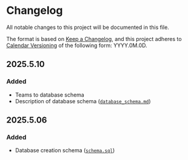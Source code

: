 # Changelog

All notable changes to this project will be documented in this file.

The format is based on [Keep a Changelog](https://keepachangelog.com/en/1.1.0/),
and this project adheres to [Calendar Versioning](https://calver.org/) of
the following form: YYYY.0M.0D.

## 2025.5.10

### Added

- Teams to database schema
- Description of database schema ([`database_schema.md`](backend/database_schema.md))

## 2025.5.06

### Added

- Database creation schema ([`schema.sql`](backend/schema.sql))